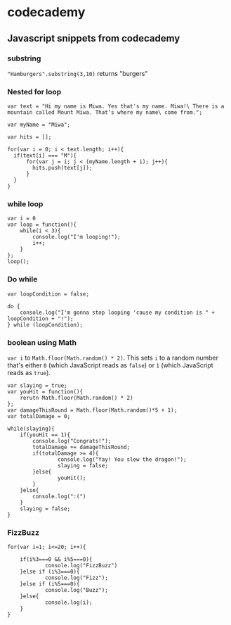 # codecademy
## Javascript snippets from codecademy

### substring

`"Hamburgers".substring(3,10)` returns "burgers"

### Nested for loop

    var text = "Hi my name is Miwa. Yes that's my name. Miwa!\ There is a mountain called Mount Miwa. That's where my name\ come from.";

    var myName = "Miwa";

    var hits = [];

    for(var i = 0; i < text.length; i++){
      if(text[i] === "M"){
          for(var j = i; j < (myName.length + i); j++){
            hits.push(text[j]);
          }
      }
    }

### while loop

    var i = 0
    var loop = function(){
	    while(i < 3){
		    console.log("I'm looping!");
		    i++;
	    }
    };
    loop();
    
### Do while

	var loopCondition = false;

	do {
		console.log("I'm gonna stop looping 'cause my condition is " + loopCondition + "!");	
	} while (loopCondition);


### boolean using Math

`var i` to `Math.floor(Math.random() * 2)`. This sets `i` to a random number that's either `0` (which JavaScript reads as `false`) or `1` (which JavaScript reads as `true`).


	var slaying = true;
	var youHit = function(){
		rerutn Math.floor(Math.random() * 2)
	};
	var damageThisRound = Math.floor(Math.random()*5 + 1);
	var totalDamage = 0;

	while(slaying){
    	if(youHit == 1){
        	console.log("Congrats!");
        	totalDamage += damageThisRound;
        	if(totalDamage >= 4){
            		console.log("Yay! You slew the dragon!");
            		slaying = false;
        	}else{
            		youHit();
        	}
    	}else{
        	console.log(":(")
    	}
    	slaying = false;
	}
	
### FizzBuzz

	for(var i=1; i<=20; i++){

  		if(i%3===0 && i%5===0){
    			console.log("FizzBuzz")
  		}else if (i%3===0){
    			console.log("Fizz");
  		}else if (i%5===0){
    			console.log("Buzz");
  		}else{
    			console.log(i);
  		}
	}
